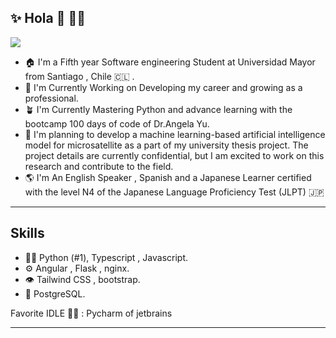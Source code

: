 ## ✨ Hola 👋 🧑‍💻 
<img  src="./Githubmd.svg">

- 🏠  I'm a Fifth year Software engineering Student at Universidad Mayor from Santiago , Chile 🇨🇱 .
- 🔭  I'm Currently Working on Developing my career and growing as a professional.
- 🪴  I'm Currently Mastering Python and advance learning with the bootcamp 100 days of code of Dr.Angela Yu.
- 🧠  I'm planning to develop a machine learning-based artificial intelligence model for microsatellite as a part of my university thesis project. The project details are currently confidential, but I am excited to work on this research and contribute to the field.
- 🌎  I'm An English Speaker , Spanish and a Japanese Learner certified with the level N4 of the Japanese Language Proficiency Test (JLPT) 🇯🇵 

<hr>

## Skills

* 🧑‍💻 Python (#1), Typescript , Javascript.
* ⚙️ Angular , Flask , nginx.
* 👁 Tailwind CSS , bootstrap.
* 💽 PostgreSQL.

Favorite IDLE 👨‍💻 : Pycharm of jetbrains

<hr>




